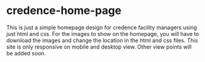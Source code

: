 # credence-home-page
This is just a simple homepage design for credence facility managers using just html and css.
For  the images to show on the homepage, you will have to download the images and change the location in the html and css files.
This site is only responsive on mobile and desktop view. Other view points will be added soon.
